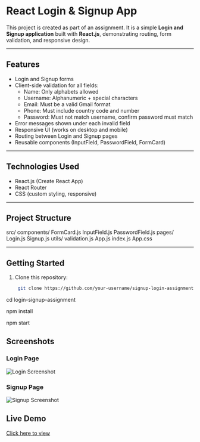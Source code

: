 # React Login & Signup App

This project is created as part of an assignment. It is a simple **Login and Signup application** built with **React.js**, demonstrating routing, form validation, and responsive design.

---

## Features
- Login and Signup forms
- Client-side validation for all fields:
  - Name: Only alphabets allowed
  - Username: Alphanumeric + special characters
  - Email: Must be a valid Gmail format
  - Phone: Must include country code and number
  - Password: Must not match username, confirm password must match
- Error messages shown under each invalid field
- Responsive UI (works on desktop and mobile)
- Routing between Login and Signup pages
- Reusable components (InputField, PasswordField, FormCard)

---

## Technologies Used
- React.js (Create React App)
- React Router
- CSS (custom styling, responsive)

---

## Project Structure
src/
components/
FormCard.js
InputField.js
PasswordField.js
pages/
Login.js
Signup.js
utils/
validation.js
App.js
index.js
App.css


---

## Getting Started

1. Clone this repository:
   ```bash
    git clone https://github.com/your-username/signup-login-assignment.git

cd login-signup-assignment

npm install

npm start

## Screenshots

### Login Page
![Login Screenshot](./screenshots/login.png)

### Signup Page
![Signup Screenshot](./screenshots/signup.png)

##  Live Demo
[Click here to view](https://mohd-rihan-101.github.io/signup-login-assignment/)

